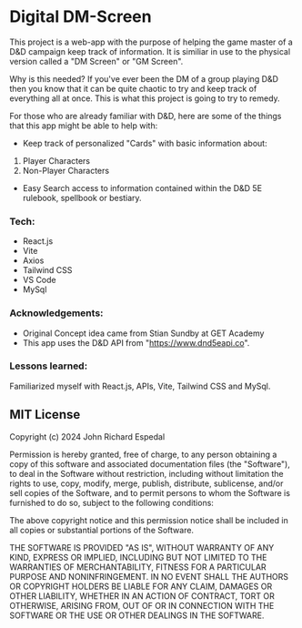 # Digital DM-Screen

This project is a web-app with the purpose of helping the game master of a D&D campaign keep track of information.
It is similiar in use to the physical version called a "DM Screen" or "GM Screen".

Why is this needed?
If you've ever been the DM of a group playing D&D then you know that it can be quite chaotic to try and keep track of everything all at once.
This is what this project is going to try to remedy.

For those who are already familiar with D&D, here are some of the things that this app might be able to help with:
- Keep track of personalized "Cards" with basic information about:
1. Player Characters
2. Non-Player Characters
- Easy Search access to information contained within the D&D 5E rulebook, spellbook or bestiary.

### Tech:
- React.js
- Vite
- Axios
- Tailwind CSS
- VS Code
- MySql

### Acknowledgements:
- Original Concept idea came from Stian Sundby at GET Academy
- This app uses the D&D API from "https://www.dnd5eapi.co".
  
### Lessons learned:
Familiarized myself with React.js, APIs, Vite, Tailwind CSS and MySql.



## MIT License

Copyright (c) 2024 John Richard Espedal

Permission is hereby granted, free of charge, to any person obtaining a copy
of this software and associated documentation files (the "Software"), to deal
in the Software without restriction, including without limitation the rights
to use, copy, modify, merge, publish, distribute, sublicense, and/or sell
copies of the Software, and to permit persons to whom the Software is
furnished to do so, subject to the following conditions:

The above copyright notice and this permission notice shall be included in all
copies or substantial portions of the Software.

THE SOFTWARE IS PROVIDED "AS IS", WITHOUT WARRANTY OF ANY KIND, EXPRESS OR
IMPLIED, INCLUDING BUT NOT LIMITED TO THE WARRANTIES OF MERCHANTABILITY,
FITNESS FOR A PARTICULAR PURPOSE AND NONINFRINGEMENT. IN NO EVENT SHALL THE
AUTHORS OR COPYRIGHT HOLDERS BE LIABLE FOR ANY CLAIM, DAMAGES OR OTHER
LIABILITY, WHETHER IN AN ACTION OF CONTRACT, TORT OR OTHERWISE, ARISING FROM,
OUT OF OR IN CONNECTION WITH THE SOFTWARE OR THE USE OR OTHER DEALINGS IN THE
SOFTWARE.
